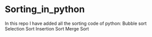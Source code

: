 # Sorting_in_python
In this repo I have added all the sorting code of python:
Bubble sort
Selection Sort
Insertion Sort
Merge Sort
